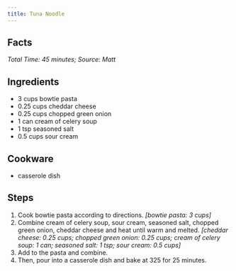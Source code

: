 ```yaml
---
title: Tuna Noodle
---
```

## Facts
*Total Time: 45 minutes; Source: Matt*
## Ingredients
- 3 cups bowtie pasta                
- 0.25 cups cheddar cheese              
- 0.25 cups chopped green onion         
- 1 can cream of celery soup        
- 1 tsp seasoned salt               
- 0.5 cups sour cream                  
## Cookware
- casserole dish
## Steps
1. Cook bowtie pasta according to directions.
*[bowtie pasta: 3 cups]*
2. Combine cream of celery soup, sour cream, seasoned salt, chopped green onion, cheddar cheese and heat until warm and melted.
*[cheddar cheese: 0.25 cups; chopped green onion: 0.25 cups; cream of celery soup: 1 can; seasoned salt: 1 tsp; sour cream: 0.5 cups]*
3. Add to the pasta and combine.
4. Then, pour into a casserole dish and bake at 325 for 25 minutes.
